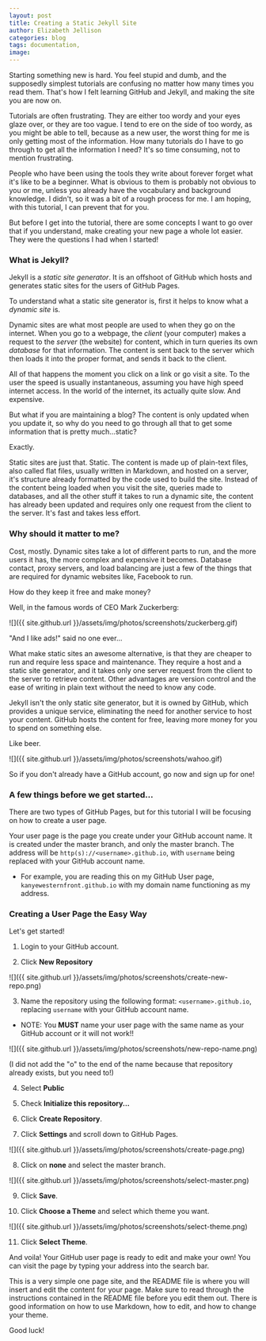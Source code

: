 ```yaml
---
layout: post
title: Creating a Static Jekyll Site
author: Elizabeth Jellison
categories: blog
tags: documentation,
image:
---
```


Starting something new is hard. You feel stupid and dumb, and the supposedly simplest tutorials are confusing no matter how many times you read them. That's how I felt learning GitHub and Jekyll, and making the site you are now on.

Tutorials are often frustrating. They are either too wordy and your eyes glaze over, or they are too vague. I tend to ere on the side of too wordy, as you might be able to tell, because as a new user, the worst thing for me is only getting most of the information. How many tutorials do I have to go through to get all the information I need? It's so time consuming, not to mention frustrating.

People who have been using the tools they write about forever forget what it's like to be a beginner. What is obvious to them is probably not obvious to you or me, unless you already have the vocabulary and background knowledge. I didn't, so it was a bit of a rough process for me. I am hoping, with this tutorial, I can prevent that for you.

But before I get into the tutorial, there are some concepts I want to go over that if you understand, make creating your new page a whole lot easier. They were the questions I had when I started!



### What is Jekyll?

Jekyll is a *static site generator*. It is an offshoot of GitHub which hosts and generates static sites for the users of GitHub Pages.

To understand what a static site generator is, first it helps to know what a *dynamic site* is.

Dynamic sites are what most people are used to when they go on the internet. When you go to a webpage, the *client* (your computer) makes a request to the *server* (the website) for content, which in turn queries its own *database* for that information. The content is sent back to the server which then loads it into the proper format, and sends it back to the client.

All of that happens the moment you click on a link or go visit a site. To the user the speed is usually instantaneous, assuming you have high speed internet access. In the world of the internet, its actually quite slow. And expensive.

But what if you are maintaining a blog? The content is only updated when you update it, so why do you need to go through all that to get some information that is pretty much...static?  

Exactly.  

Static sites are just that. Static. The content is made up of plain-text files, also called flat files, usually written in Markdown, and hosted on a server, it's structure already formatted by the code used to build the site. Instead of the content being loaded when you visit the site, queries made to databases, and all the other stuff it takes to run a dynamic site, the content has already been updated and requires only one request from the client to the server. It's fast and takes less effort.

### Why should it matter to me?

Cost, mostly. Dynamic sites take a lot of different parts to run, and the more users it has, the more complex and expensive it becomes. Database contact, proxy servers, and load balancing are just a few of the things that are required for dynamic websites like, Facebook to run.

How do they keep it free and make money?

Well, in the famous words of CEO Mark Zuckerberg:

![]({{ site.github.url }}/assets/img/photos/screenshots/zuckerberg.gif)

"And I like ads!" said no one ever...

What make static sites an awesome alternative, is that they are cheaper to run and require less space and maintenance. They require a host and a static site generator, and it takes only one server request from the client to the server to retrieve content. Other advantages are version control and the ease of writing in plain text without the need to know any code.

Jekyll isn't the only static site generator, but it is owned by GitHub, which provides a unique service, eliminating the need for another service to host your content. GitHub hosts the content for free, leaving more money for you to spend on something else.

Like beer.    

![]({{ site.github.url }}/assets/img/photos/screenshots/wahoo.gif)


So if you don't already have a GitHub account, go now and sign up for one!

### A few things before we get started...

There are two types of GitHub Pages, but for this tutorial I will be focusing on how to create a user page.

Your user page is the page you create under your GitHub account name. It is created under the master branch, and only the master branch.
The address will be `http(s)://<username>.github.io`, with `username` being replaced with your GitHub account name.

 * For example, you are reading this on my GitHub User page, `kanyewesternfront.github.io` with my domain name functioning as my address.

### Creating a User Page the Easy Way

Let's get started!

1. Login to your GitHub account.

2. Click **New Repository**

![]({{ site.github.url }}/assets/img/photos/screenshots/create-new-repo.png)

3. Name the repository using the following format: `<username>.github.io`, replacing `username` with your GitHub account name.

  - NOTE: You **MUST** name your user page with the same name as your GitHub account or it will not work!!

![]({{ site.github.url }}/assets/img/photos/screenshots/new-repo-name.png)

(I did not add the "o" to the end of the name because that repository already exists, but you need to!)

4. Select **Public**

5. Check **Initialize this repository...**

6. Click **Create Repository**.

7. Click **Settings** and scroll down to GitHub Pages.

![]({{ site.github.url }}/assets/img/photos/screenshots/create-page.png)

8. Click on **none** and select the master branch.

![]({{ site.github.url }}/assets/img/photos/screenshots/select-master.png)

9. Click **Save**.

10. Click **Choose a Theme** and select which theme you want.

![]({{ site.github.url }}/assets/img/photos/screenshots/select-theme.png)

11. Click **Select Theme**.

And voila! Your GitHub user page is ready to edit and make your own! You can visit the page by typing your address into the search bar.

This is a very simple one page site, and the README file is where you will insert and edit the content for your page.
Make sure to read through the instructions contained in the README file before you edit them out. There is good information on how to use Markdown, how to edit, and how to change your theme.

Good luck!
